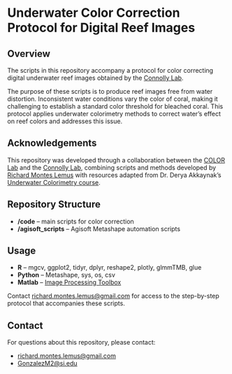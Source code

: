 # Underwater Color Correction Protocol for Digital Reef Images

## Overview  
The scripts in this repository accompany a protocol for color correcting digital underwater reef images obtained by the [Connolly Lab](https://striresearch.si.edu/connolly-lab/).  

The purpose of these scripts is to produce reef images free from water distortion. Inconsistent water conditions vary the color of coral, making it challenging to establish a standard color threshold for bleached coral. This protocol applies underwater colorimetry methods to correct water’s effect on reef colors and addresses this issue.  

## Acknowledgements  
This repository was developed through a collaboration between the [COLOR Lab](https://iui-eilat.ac.il/en/%D7%93-%D7%A8-%D7%93%D7%A8%D7%99%D7%94-%D7%90%D7%A7%D7%90%D7%99%D7%99%D7%A0%D7%90%D7%A7-2) and the [Connolly Lab](https://striresearch.si.edu/connolly-lab/), combining scripts and methods developed by [Richard Montes Lemus](https://richardmonteslemus.github.io/) with resources adapted from Dr. Derya Akkaynak’s [Underwater Colorimetry course](https://iui-eilat.ac.il/en/%D7%A7%D7%95%D7%9C%D7%95%D7%A8%D7%99%D7%9E%D7%98%D7%A8%D7%99%D7%94-%D7%9E%D7%93%D7%99%D7%93%D7%AA-%D7%A6%D7%91%D7%A2-%D7%AA%D7%AA-%D7%9E%D7%99%D7%9E%D7%99%D7%AA).  

## Repository Structure  
- **/code** – main scripts for color correction  
- **/agisoft_scripts** – Agisoft Metashape automation scripts  

## Usage  
- **R** – mgcv, ggplot2, tidyr, dplyr, reshape2, plotly, glmmTMB, glue  
- **Python** – Metashape, sys, os, csv  
- **Matlab** – [Image Processing Toolbox](https://www.mathworks.com/products/image-processing.html)  

Contact richard.montes.lemus@gmail.com for access to the step-by-step protocol that accompanies these scripts. 

## Contact  
For questions about this repository, please contact:  
- richard.montes.lemus@gmail.com  
- GonzalezM2@si.edu  
